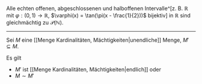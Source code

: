 Alle echten offenen, abgeschlossenen und halboffenen Intervalle^[z. B. $\mathbb{R}$ mit $\varphi: (0, 1) \to \mathbb{R}$, $\varphi(x) = \tan(\pi(x - \frac{1}{2}))$ bijektiv] in $\mathbb{R}$ sind gleichmächtig zu $\mathcal{P}(\mathbb{N})$.

---

Sei $M$ eine [[Menge Kardinalitäten, Mächtigkeiten|unendliche]] Menge, $M' \subseteq M$.

Es gilt
- $M'$ ist [[Menge Kardinalitäten, Mächtigkeiten|endlich]] oder
- $M \sim M'$
